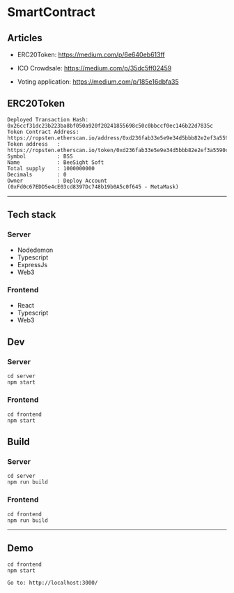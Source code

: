 # SmartContract

## Articles

- ERC20Token: https://medium.com/p/6e640eb613ff 

- ICO Crowdsale: https://medium.com/p/35dc5ff02459 

- Voting application: https://medium.com/p/185e16dbfa35 


## ERC20Token
```
Deployed Transaction Hash: 0x26ccf31dc23b223ba8bf050a920f20241855698c50c0bbccf0ec146b22d7835c
Token Contract Address: https://ropsten.etherscan.io/address/0xd236fab33e5e9e34d5bbb82e2ef3a5590cb62532#code
Token address   : https://ropsten.etherscan.io/token/0xd236fab33e5e9e34d5bbb82e2ef3a5590cb62532
Symbol          : BSS
Name            : BeeSight Soft
Total supply    : 1000000000
Decimals        : 0
Owner           : Deploy Account (0xFd0c67EDD5e4cE03cd8397Dc748b19b0A5c0f645 - MetaMask)
```




--------

## Tech stack
### Server
- Nodedemon
- Typescript
- ExpressJs
- Web3
### Frontend
- React
- Typescript
- Web3

## Dev
### Server
```
cd server
npm start
```

### Frontend
```
cd frontend
npm start
```

## Build
### Server
```
cd server
npm run build
```

### Frontend
```
cd frontend
npm run build
```
---------------------
## Demo
```
cd frontend
npm start

Go to: http://localhost:3000/
```

